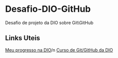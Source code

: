 # Desafio-DIO-GitHub
Desafio de projeto da DIO sobre Git\GitHub

## Links Uteis 
[Meu progresso na DIO](https://web.dio.me/users/jonaslobo0711?tab=achievements)/n
[Curso de Git/GitHub da DIO](https://web.dio.me/course/introducao-ao-git-e-ao-github/learning/75b9fe49-6ed4-4480-83a7-7e37fc356aa9/?back=/browse)
